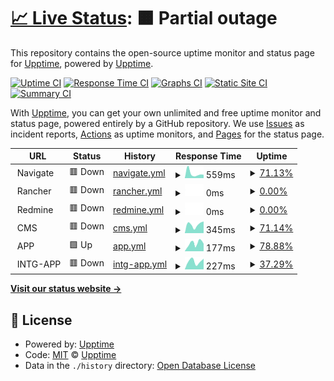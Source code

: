 # [📈 Live Status](https://upptime.github.io/upptime): <!--live status--> **🟧 Partial outage**

This repository contains the open-source uptime monitor and status page for [Upptime](https://upptime.js.org), powered by [Upptime](https://github.com/upptime/upptime).

[![Uptime CI](https://github.com/glo-markoaular/status-navigate/workflows/Uptime%20CI/badge.svg)](https://github.com/glo-markoaular/status-navigate/actions?query=workflow%3A%22Uptime+CI%22)
[![Response Time CI](https://github.com/glo-markoaular/status-navigate/workflows/Response%20Time%20CI/badge.svg)](https://github.com/glo-markoaular/status-navigate/actions?query=workflow%3A%22Response+Time+CI%22)
[![Graphs CI](https://github.com/glo-markoaular/status-navigate/workflows/Graphs%20CI/badge.svg)](https://github.com/glo-markoaular/status-navigate/actions?query=workflow%3A%22Graphs+CI%22)
[![Static Site CI](https://github.com/glo-markoaular/status-navigate/workflows/Static%20Site%20CI/badge.svg)](https://github.com/glo-markoaular/status-navigate/actions?query=workflow%3A%22Static+Site+CI%22)
[![Summary CI](https://github.com/glo-markoaular/status-navigate/workflows/Summary%20CI/badge.svg)](https://github.com/glo-markoaular/status-navigate/actions?query=workflow%3A%22Summary+CI%22)

With [Upptime](https://upptime.js.org), you can get your own unlimited and free uptime monitor and status page, powered entirely by a GitHub repository. We use [Issues](https://github.com/upptime/upptime/issues) as incident reports, [Actions](https://github.com/glo-markoaular/status-navigate/actions) as uptime monitors, and [Pages](https://upptime.github.io/upptime) for the status page.

<!--start: status pages-->
<!-- This summary is generated by Upptime (https://github.com/upptime/upptime) -->
<!-- Do not edit this manually, your changes will be overwritten -->
<!-- prettier-ignore -->
| URL | Status | History | Response Time | Uptime |
| --- | ------ | ------- | ------------- | ------ |
| <img alt="" src="https://icons.duckduckgo.com/ip3/null.ico" height="13"> Navigate | 🟥 Down | [navigate.yml](https://github.com/glo-markoaular/status-navigate/commits/HEAD/history/navigate.yml) | <details><summary><img alt="Response time graph" src="./graphs/navigate/response-time-week.png" height="20"> 559ms</summary><br><a href="https://glo-markoaular.github.io/status-navigate/history/navigate"><img alt="Response time 342" src="https://img.shields.io/endpoint?url=https%3A%2F%2Fraw.githubusercontent.com%2Fglo-markoaular%2Fstatus-navigate%2FHEAD%2Fapi%2Fnavigate%2Fresponse-time.json"></a><br><a href="https://glo-markoaular.github.io/status-navigate/history/navigate"><img alt="24-hour response time 0" src="https://img.shields.io/endpoint?url=https%3A%2F%2Fraw.githubusercontent.com%2Fglo-markoaular%2Fstatus-navigate%2FHEAD%2Fapi%2Fnavigate%2Fresponse-time-day.json"></a><br><a href="https://glo-markoaular.github.io/status-navigate/history/navigate"><img alt="7-day response time 559" src="https://img.shields.io/endpoint?url=https%3A%2F%2Fraw.githubusercontent.com%2Fglo-markoaular%2Fstatus-navigate%2FHEAD%2Fapi%2Fnavigate%2Fresponse-time-week.json"></a><br><a href="https://glo-markoaular.github.io/status-navigate/history/navigate"><img alt="30-day response time 472" src="https://img.shields.io/endpoint?url=https%3A%2F%2Fraw.githubusercontent.com%2Fglo-markoaular%2Fstatus-navigate%2FHEAD%2Fapi%2Fnavigate%2Fresponse-time-month.json"></a><br><a href="https://glo-markoaular.github.io/status-navigate/history/navigate"><img alt="1-year response time 342" src="https://img.shields.io/endpoint?url=https%3A%2F%2Fraw.githubusercontent.com%2Fglo-markoaular%2Fstatus-navigate%2FHEAD%2Fapi%2Fnavigate%2Fresponse-time-year.json"></a></details> | <details><summary><a href="https://glo-markoaular.github.io/status-navigate/history/navigate">71.13%</a></summary><a href="https://glo-markoaular.github.io/status-navigate/history/navigate"><img alt="All-time uptime 67.47%" src="https://img.shields.io/endpoint?url=https%3A%2F%2Fraw.githubusercontent.com%2Fglo-markoaular%2Fstatus-navigate%2FHEAD%2Fapi%2Fnavigate%2Fuptime.json"></a><br><a href="https://glo-markoaular.github.io/status-navigate/history/navigate"><img alt="24-hour uptime 0.00%" src="https://img.shields.io/endpoint?url=https%3A%2F%2Fraw.githubusercontent.com%2Fglo-markoaular%2Fstatus-navigate%2FHEAD%2Fapi%2Fnavigate%2Fuptime-day.json"></a><br><a href="https://glo-markoaular.github.io/status-navigate/history/navigate"><img alt="7-day uptime 71.13%" src="https://img.shields.io/endpoint?url=https%3A%2F%2Fraw.githubusercontent.com%2Fglo-markoaular%2Fstatus-navigate%2FHEAD%2Fapi%2Fnavigate%2Fuptime-week.json"></a><br><a href="https://glo-markoaular.github.io/status-navigate/history/navigate"><img alt="30-day uptime 68.04%" src="https://img.shields.io/endpoint?url=https%3A%2F%2Fraw.githubusercontent.com%2Fglo-markoaular%2Fstatus-navigate%2FHEAD%2Fapi%2Fnavigate%2Fuptime-month.json"></a><br><a href="https://glo-markoaular.github.io/status-navigate/history/navigate"><img alt="1-year uptime 67.47%" src="https://img.shields.io/endpoint?url=https%3A%2F%2Fraw.githubusercontent.com%2Fglo-markoaular%2Fstatus-navigate%2FHEAD%2Fapi%2Fnavigate%2Fuptime-year.json"></a></details>
| <img alt="" src="https://icons.duckduckgo.com/ip3/null.ico" height="13"> Rancher | 🟥 Down | [rancher.yml](https://github.com/glo-markoaular/status-navigate/commits/HEAD/history/rancher.yml) | <details><summary><img alt="Response time graph" src="./graphs/rancher/response-time-week.png" height="20"> 0ms</summary><br><a href="https://glo-markoaular.github.io/status-navigate/history/rancher"><img alt="Response time 180" src="https://img.shields.io/endpoint?url=https%3A%2F%2Fraw.githubusercontent.com%2Fglo-markoaular%2Fstatus-navigate%2FHEAD%2Fapi%2Francher%2Fresponse-time.json"></a><br><a href="https://glo-markoaular.github.io/status-navigate/history/rancher"><img alt="24-hour response time 0" src="https://img.shields.io/endpoint?url=https%3A%2F%2Fraw.githubusercontent.com%2Fglo-markoaular%2Fstatus-navigate%2FHEAD%2Fapi%2Francher%2Fresponse-time-day.json"></a><br><a href="https://glo-markoaular.github.io/status-navigate/history/rancher"><img alt="7-day response time 0" src="https://img.shields.io/endpoint?url=https%3A%2F%2Fraw.githubusercontent.com%2Fglo-markoaular%2Fstatus-navigate%2FHEAD%2Fapi%2Francher%2Fresponse-time-week.json"></a><br><a href="https://glo-markoaular.github.io/status-navigate/history/rancher"><img alt="30-day response time 0" src="https://img.shields.io/endpoint?url=https%3A%2F%2Fraw.githubusercontent.com%2Fglo-markoaular%2Fstatus-navigate%2FHEAD%2Fapi%2Francher%2Fresponse-time-month.json"></a><br><a href="https://glo-markoaular.github.io/status-navigate/history/rancher"><img alt="1-year response time 180" src="https://img.shields.io/endpoint?url=https%3A%2F%2Fraw.githubusercontent.com%2Fglo-markoaular%2Fstatus-navigate%2FHEAD%2Fapi%2Francher%2Fresponse-time-year.json"></a></details> | <details><summary><a href="https://glo-markoaular.github.io/status-navigate/history/rancher">0.00%</a></summary><a href="https://glo-markoaular.github.io/status-navigate/history/rancher"><img alt="All-time uptime 23.22%" src="https://img.shields.io/endpoint?url=https%3A%2F%2Fraw.githubusercontent.com%2Fglo-markoaular%2Fstatus-navigate%2FHEAD%2Fapi%2Francher%2Fuptime.json"></a><br><a href="https://glo-markoaular.github.io/status-navigate/history/rancher"><img alt="24-hour uptime 0.00%" src="https://img.shields.io/endpoint?url=https%3A%2F%2Fraw.githubusercontent.com%2Fglo-markoaular%2Fstatus-navigate%2FHEAD%2Fapi%2Francher%2Fuptime-day.json"></a><br><a href="https://glo-markoaular.github.io/status-navigate/history/rancher"><img alt="7-day uptime 0.00%" src="https://img.shields.io/endpoint?url=https%3A%2F%2Fraw.githubusercontent.com%2Fglo-markoaular%2Fstatus-navigate%2FHEAD%2Fapi%2Francher%2Fuptime-week.json"></a><br><a href="https://glo-markoaular.github.io/status-navigate/history/rancher"><img alt="30-day uptime 0.00%" src="https://img.shields.io/endpoint?url=https%3A%2F%2Fraw.githubusercontent.com%2Fglo-markoaular%2Fstatus-navigate%2FHEAD%2Fapi%2Francher%2Fuptime-month.json"></a><br><a href="https://glo-markoaular.github.io/status-navigate/history/rancher"><img alt="1-year uptime 23.22%" src="https://img.shields.io/endpoint?url=https%3A%2F%2Fraw.githubusercontent.com%2Fglo-markoaular%2Fstatus-navigate%2FHEAD%2Fapi%2Francher%2Fuptime-year.json"></a></details>
| <img alt="" src="https://icons.duckduckgo.com/ip3/null.ico" height="13"> Redmine | 🟥 Down | [redmine.yml](https://github.com/glo-markoaular/status-navigate/commits/HEAD/history/redmine.yml) | <details><summary><img alt="Response time graph" src="./graphs/redmine/response-time-week.png" height="20"> 0ms</summary><br><a href="https://glo-markoaular.github.io/status-navigate/history/redmine"><img alt="Response time 202" src="https://img.shields.io/endpoint?url=https%3A%2F%2Fraw.githubusercontent.com%2Fglo-markoaular%2Fstatus-navigate%2FHEAD%2Fapi%2Fredmine%2Fresponse-time.json"></a><br><a href="https://glo-markoaular.github.io/status-navigate/history/redmine"><img alt="24-hour response time 0" src="https://img.shields.io/endpoint?url=https%3A%2F%2Fraw.githubusercontent.com%2Fglo-markoaular%2Fstatus-navigate%2FHEAD%2Fapi%2Fredmine%2Fresponse-time-day.json"></a><br><a href="https://glo-markoaular.github.io/status-navigate/history/redmine"><img alt="7-day response time 0" src="https://img.shields.io/endpoint?url=https%3A%2F%2Fraw.githubusercontent.com%2Fglo-markoaular%2Fstatus-navigate%2FHEAD%2Fapi%2Fredmine%2Fresponse-time-week.json"></a><br><a href="https://glo-markoaular.github.io/status-navigate/history/redmine"><img alt="30-day response time 0" src="https://img.shields.io/endpoint?url=https%3A%2F%2Fraw.githubusercontent.com%2Fglo-markoaular%2Fstatus-navigate%2FHEAD%2Fapi%2Fredmine%2Fresponse-time-month.json"></a><br><a href="https://glo-markoaular.github.io/status-navigate/history/redmine"><img alt="1-year response time 202" src="https://img.shields.io/endpoint?url=https%3A%2F%2Fraw.githubusercontent.com%2Fglo-markoaular%2Fstatus-navigate%2FHEAD%2Fapi%2Fredmine%2Fresponse-time-year.json"></a></details> | <details><summary><a href="https://glo-markoaular.github.io/status-navigate/history/redmine">0.00%</a></summary><a href="https://glo-markoaular.github.io/status-navigate/history/redmine"><img alt="All-time uptime 15.97%" src="https://img.shields.io/endpoint?url=https%3A%2F%2Fraw.githubusercontent.com%2Fglo-markoaular%2Fstatus-navigate%2FHEAD%2Fapi%2Fredmine%2Fuptime.json"></a><br><a href="https://glo-markoaular.github.io/status-navigate/history/redmine"><img alt="24-hour uptime 0.00%" src="https://img.shields.io/endpoint?url=https%3A%2F%2Fraw.githubusercontent.com%2Fglo-markoaular%2Fstatus-navigate%2FHEAD%2Fapi%2Fredmine%2Fuptime-day.json"></a><br><a href="https://glo-markoaular.github.io/status-navigate/history/redmine"><img alt="7-day uptime 0.00%" src="https://img.shields.io/endpoint?url=https%3A%2F%2Fraw.githubusercontent.com%2Fglo-markoaular%2Fstatus-navigate%2FHEAD%2Fapi%2Fredmine%2Fuptime-week.json"></a><br><a href="https://glo-markoaular.github.io/status-navigate/history/redmine"><img alt="30-day uptime 0.00%" src="https://img.shields.io/endpoint?url=https%3A%2F%2Fraw.githubusercontent.com%2Fglo-markoaular%2Fstatus-navigate%2FHEAD%2Fapi%2Fredmine%2Fuptime-month.json"></a><br><a href="https://glo-markoaular.github.io/status-navigate/history/redmine"><img alt="1-year uptime 15.97%" src="https://img.shields.io/endpoint?url=https%3A%2F%2Fraw.githubusercontent.com%2Fglo-markoaular%2Fstatus-navigate%2FHEAD%2Fapi%2Fredmine%2Fuptime-year.json"></a></details>
| <img alt="" src="https://icons.duckduckgo.com/ip3/null.ico" height="13"> CMS | 🟥 Down | [cms.yml](https://github.com/glo-markoaular/status-navigate/commits/HEAD/history/cms.yml) | <details><summary><img alt="Response time graph" src="./graphs/cms/response-time-week.png" height="20"> 345ms</summary><br><a href="https://glo-markoaular.github.io/status-navigate/history/cms"><img alt="Response time 271" src="https://img.shields.io/endpoint?url=https%3A%2F%2Fraw.githubusercontent.com%2Fglo-markoaular%2Fstatus-navigate%2FHEAD%2Fapi%2Fcms%2Fresponse-time.json"></a><br><a href="https://glo-markoaular.github.io/status-navigate/history/cms"><img alt="24-hour response time 0" src="https://img.shields.io/endpoint?url=https%3A%2F%2Fraw.githubusercontent.com%2Fglo-markoaular%2Fstatus-navigate%2FHEAD%2Fapi%2Fcms%2Fresponse-time-day.json"></a><br><a href="https://glo-markoaular.github.io/status-navigate/history/cms"><img alt="7-day response time 345" src="https://img.shields.io/endpoint?url=https%3A%2F%2Fraw.githubusercontent.com%2Fglo-markoaular%2Fstatus-navigate%2FHEAD%2Fapi%2Fcms%2Fresponse-time-week.json"></a><br><a href="https://glo-markoaular.github.io/status-navigate/history/cms"><img alt="30-day response time 375" src="https://img.shields.io/endpoint?url=https%3A%2F%2Fraw.githubusercontent.com%2Fglo-markoaular%2Fstatus-navigate%2FHEAD%2Fapi%2Fcms%2Fresponse-time-month.json"></a><br><a href="https://glo-markoaular.github.io/status-navigate/history/cms"><img alt="1-year response time 271" src="https://img.shields.io/endpoint?url=https%3A%2F%2Fraw.githubusercontent.com%2Fglo-markoaular%2Fstatus-navigate%2FHEAD%2Fapi%2Fcms%2Fresponse-time-year.json"></a></details> | <details><summary><a href="https://glo-markoaular.github.io/status-navigate/history/cms">71.14%</a></summary><a href="https://glo-markoaular.github.io/status-navigate/history/cms"><img alt="All-time uptime 67.37%" src="https://img.shields.io/endpoint?url=https%3A%2F%2Fraw.githubusercontent.com%2Fglo-markoaular%2Fstatus-navigate%2FHEAD%2Fapi%2Fcms%2Fuptime.json"></a><br><a href="https://glo-markoaular.github.io/status-navigate/history/cms"><img alt="24-hour uptime 0.00%" src="https://img.shields.io/endpoint?url=https%3A%2F%2Fraw.githubusercontent.com%2Fglo-markoaular%2Fstatus-navigate%2FHEAD%2Fapi%2Fcms%2Fuptime-day.json"></a><br><a href="https://glo-markoaular.github.io/status-navigate/history/cms"><img alt="7-day uptime 71.14%" src="https://img.shields.io/endpoint?url=https%3A%2F%2Fraw.githubusercontent.com%2Fglo-markoaular%2Fstatus-navigate%2FHEAD%2Fapi%2Fcms%2Fuptime-week.json"></a><br><a href="https://glo-markoaular.github.io/status-navigate/history/cms"><img alt="30-day uptime 68.09%" src="https://img.shields.io/endpoint?url=https%3A%2F%2Fraw.githubusercontent.com%2Fglo-markoaular%2Fstatus-navigate%2FHEAD%2Fapi%2Fcms%2Fuptime-month.json"></a><br><a href="https://glo-markoaular.github.io/status-navigate/history/cms"><img alt="1-year uptime 67.37%" src="https://img.shields.io/endpoint?url=https%3A%2F%2Fraw.githubusercontent.com%2Fglo-markoaular%2Fstatus-navigate%2FHEAD%2Fapi%2Fcms%2Fuptime-year.json"></a></details>
| <img alt="" src="https://icons.duckduckgo.com/ip3/null.ico" height="13"> APP | 🟩 Up | [app.yml](https://github.com/glo-markoaular/status-navigate/commits/HEAD/history/app.yml) | <details><summary><img alt="Response time graph" src="./graphs/app/response-time-week.png" height="20"> 177ms</summary><br><a href="https://glo-markoaular.github.io/status-navigate/history/app"><img alt="Response time 159" src="https://img.shields.io/endpoint?url=https%3A%2F%2Fraw.githubusercontent.com%2Fglo-markoaular%2Fstatus-navigate%2FHEAD%2Fapi%2Fapp%2Fresponse-time.json"></a><br><a href="https://glo-markoaular.github.io/status-navigate/history/app"><img alt="24-hour response time 96" src="https://img.shields.io/endpoint?url=https%3A%2F%2Fraw.githubusercontent.com%2Fglo-markoaular%2Fstatus-navigate%2FHEAD%2Fapi%2Fapp%2Fresponse-time-day.json"></a><br><a href="https://glo-markoaular.github.io/status-navigate/history/app"><img alt="7-day response time 177" src="https://img.shields.io/endpoint?url=https%3A%2F%2Fraw.githubusercontent.com%2Fglo-markoaular%2Fstatus-navigate%2FHEAD%2Fapi%2Fapp%2Fresponse-time-week.json"></a><br><a href="https://glo-markoaular.github.io/status-navigate/history/app"><img alt="30-day response time 165" src="https://img.shields.io/endpoint?url=https%3A%2F%2Fraw.githubusercontent.com%2Fglo-markoaular%2Fstatus-navigate%2FHEAD%2Fapi%2Fapp%2Fresponse-time-month.json"></a><br><a href="https://glo-markoaular.github.io/status-navigate/history/app"><img alt="1-year response time 159" src="https://img.shields.io/endpoint?url=https%3A%2F%2Fraw.githubusercontent.com%2Fglo-markoaular%2Fstatus-navigate%2FHEAD%2Fapi%2Fapp%2Fresponse-time-year.json"></a></details> | <details><summary><a href="https://glo-markoaular.github.io/status-navigate/history/app">78.88%</a></summary><a href="https://glo-markoaular.github.io/status-navigate/history/app"><img alt="All-time uptime 79.96%" src="https://img.shields.io/endpoint?url=https%3A%2F%2Fraw.githubusercontent.com%2Fglo-markoaular%2Fstatus-navigate%2FHEAD%2Fapi%2Fapp%2Fuptime.json"></a><br><a href="https://glo-markoaular.github.io/status-navigate/history/app"><img alt="24-hour uptime 17.02%" src="https://img.shields.io/endpoint?url=https%3A%2F%2Fraw.githubusercontent.com%2Fglo-markoaular%2Fstatus-navigate%2FHEAD%2Fapi%2Fapp%2Fuptime-day.json"></a><br><a href="https://glo-markoaular.github.io/status-navigate/history/app"><img alt="7-day uptime 78.88%" src="https://img.shields.io/endpoint?url=https%3A%2F%2Fraw.githubusercontent.com%2Fglo-markoaular%2Fstatus-navigate%2FHEAD%2Fapi%2Fapp%2Fuptime-week.json"></a><br><a href="https://glo-markoaular.github.io/status-navigate/history/app"><img alt="30-day uptime 75.62%" src="https://img.shields.io/endpoint?url=https%3A%2F%2Fraw.githubusercontent.com%2Fglo-markoaular%2Fstatus-navigate%2FHEAD%2Fapi%2Fapp%2Fuptime-month.json"></a><br><a href="https://glo-markoaular.github.io/status-navigate/history/app"><img alt="1-year uptime 79.96%" src="https://img.shields.io/endpoint?url=https%3A%2F%2Fraw.githubusercontent.com%2Fglo-markoaular%2Fstatus-navigate%2FHEAD%2Fapi%2Fapp%2Fuptime-year.json"></a></details>
| <img alt="" src="https://icons.duckduckgo.com/ip3/null.ico" height="13"> INTG-APP | 🟥 Down | [intg-app.yml](https://github.com/glo-markoaular/status-navigate/commits/HEAD/history/intg-app.yml) | <details><summary><img alt="Response time graph" src="./graphs/intg-app/response-time-week.png" height="20"> 227ms</summary><br><a href="https://glo-markoaular.github.io/status-navigate/history/intg-app"><img alt="Response time 741" src="https://img.shields.io/endpoint?url=https%3A%2F%2Fraw.githubusercontent.com%2Fglo-markoaular%2Fstatus-navigate%2FHEAD%2Fapi%2Fintg-app%2Fresponse-time.json"></a><br><a href="https://glo-markoaular.github.io/status-navigate/history/intg-app"><img alt="24-hour response time 0" src="https://img.shields.io/endpoint?url=https%3A%2F%2Fraw.githubusercontent.com%2Fglo-markoaular%2Fstatus-navigate%2FHEAD%2Fapi%2Fintg-app%2Fresponse-time-day.json"></a><br><a href="https://glo-markoaular.github.io/status-navigate/history/intg-app"><img alt="7-day response time 227" src="https://img.shields.io/endpoint?url=https%3A%2F%2Fraw.githubusercontent.com%2Fglo-markoaular%2Fstatus-navigate%2FHEAD%2Fapi%2Fintg-app%2Fresponse-time-week.json"></a><br><a href="https://glo-markoaular.github.io/status-navigate/history/intg-app"><img alt="30-day response time 203" src="https://img.shields.io/endpoint?url=https%3A%2F%2Fraw.githubusercontent.com%2Fglo-markoaular%2Fstatus-navigate%2FHEAD%2Fapi%2Fintg-app%2Fresponse-time-month.json"></a><br><a href="https://glo-markoaular.github.io/status-navigate/history/intg-app"><img alt="1-year response time 741" src="https://img.shields.io/endpoint?url=https%3A%2F%2Fraw.githubusercontent.com%2Fglo-markoaular%2Fstatus-navigate%2FHEAD%2Fapi%2Fintg-app%2Fresponse-time-year.json"></a></details> | <details><summary><a href="https://glo-markoaular.github.io/status-navigate/history/intg-app">37.29%</a></summary><a href="https://glo-markoaular.github.io/status-navigate/history/intg-app"><img alt="All-time uptime 75.14%" src="https://img.shields.io/endpoint?url=https%3A%2F%2Fraw.githubusercontent.com%2Fglo-markoaular%2Fstatus-navigate%2FHEAD%2Fapi%2Fintg-app%2Fuptime.json"></a><br><a href="https://glo-markoaular.github.io/status-navigate/history/intg-app"><img alt="24-hour uptime 0.00%" src="https://img.shields.io/endpoint?url=https%3A%2F%2Fraw.githubusercontent.com%2Fglo-markoaular%2Fstatus-navigate%2FHEAD%2Fapi%2Fintg-app%2Fuptime-day.json"></a><br><a href="https://glo-markoaular.github.io/status-navigate/history/intg-app"><img alt="7-day uptime 37.29%" src="https://img.shields.io/endpoint?url=https%3A%2F%2Fraw.githubusercontent.com%2Fglo-markoaular%2Fstatus-navigate%2FHEAD%2Fapi%2Fintg-app%2Fuptime-week.json"></a><br><a href="https://glo-markoaular.github.io/status-navigate/history/intg-app"><img alt="30-day uptime 36.40%" src="https://img.shields.io/endpoint?url=https%3A%2F%2Fraw.githubusercontent.com%2Fglo-markoaular%2Fstatus-navigate%2FHEAD%2Fapi%2Fintg-app%2Fuptime-month.json"></a><br><a href="https://glo-markoaular.github.io/status-navigate/history/intg-app"><img alt="1-year uptime 75.14%" src="https://img.shields.io/endpoint?url=https%3A%2F%2Fraw.githubusercontent.com%2Fglo-markoaular%2Fstatus-navigate%2FHEAD%2Fapi%2Fintg-app%2Fuptime-year.json"></a></details>

<!--end: status pages-->

[**Visit our status website →**](https://upptime.github.io/upptime)

## 📄 License

- Powered by: [Upptime](https://github.com/upptime/upptime)
- Code: [MIT](./LICENSE) © [Upptime](https://upptime.js.org)
- Data in the `./history` directory: [Open Database License](https://opendatacommons.org/licenses/odbl/1-0/)
